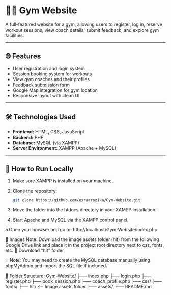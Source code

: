 # 🏋️‍♂️ Gym Website

A full-featured website for a gym, allowing users to register, log in, reserve workout sessions, view coach details, submit feedback, and explore gym facilities.

---

## 🌐 Features

- User registration and login system  
- Session booking system for workouts  
- View gym coaches and their profiles  
- Feedback submission form  
- Google Map integration for gym location  
- Responsive layout with clean UI  

---

## 🛠️ Technologies Used

- **Frontend:** HTML, CSS, JavaScript  
- **Backend:** PHP  
- **Database:** MySQL (via XAMPP)  
- **Server Environment:** XAMPP (Apache + MySQL)  

---

## 🚀 How to Run Locally

1. Make sure XAMPP is installed on your machine.
2. Clone the repository:
   ```bash
   git clone https://github.com/esraarozika/Gym-Website.git
3. Move the folder into the htdocs directory in your XAMPP installation.

4. Start Apache and MySQL via the XAMPP control panel.

5.Open your browser and go to:
  http://localhost/Gym-Website/index.php


📸 Images Note:
Download the image assets folder (hit) from the following Google Drive link and place it in the project root directory next to css, fonts, etc.
🔗 Download "hit" folder

💡 Note: You may need to create the MySQL database manually using phpMyAdmin and import the SQL file if included.


📂 Folder Structure:
Gym-Website/
├── index.php
├── login.php
├── register.php
├── book_session.php
├── coach_profile.php
├── css/
├── fonts/
├── hit/              <-- Image assets folder
├── assets/
└── README.md
